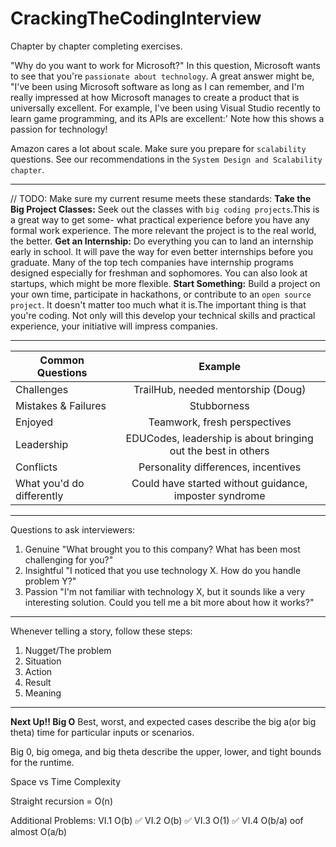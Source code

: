 # CrackingTheCodingInterview
Chapter by chapter completing exercises.


"Why do you want to work for Microsoft?"
In this question, Microsoft wants to see that you're `passionate about technology`. A great answer might be, "I've been using Microsoft software as long as I can remember, and I'm really impressed at how Microsoft manages to create a product that is universally excellent. For example, I've been using Visual Studio recently to learn game programming, and its APls are excellent:' Note how this shows a passion for technology!


Amazon cares a lot about scale. Make sure you prepare for `scalability` questions.
See our recommendations in the `System Design and Scalability chapter`.

***

// TODO: Make sure my current resume meets these standards:
__Take the Big Project Classes:__ Seek out the classes with `big coding projects`.This is a great way to get some- what practical experience before you have any formal work experience. The more relevant the project is to the real world, the better.
__Get an Internship:__ Do everything you can to land an internship early in school. It will pave the way for even better internships before you graduate. Many of the top tech companies have internship programs designed especially for freshman and sophomores. You can also look at startups, which might be more flexible.
__Start Something:__ Build a project on your own time, participate in hackathons, or contribute to an `open source project`. It doesn't matter too much what it is.The important thing is that you're coding. Not only will this develop your technical skills and practical experience, your initiative will impress companies.

***

| Common Questions          | Example                                                       |
| ------------------------- |:-------------------------------------------------------------:|
| Challenges                | TrailHub, needed mentorship (Doug)                            |
| Mistakes & Failures       | Stubborness                                                   |
| Enjoyed                   | Teamwork, fresh perspectives                                  |
| Leadership                | EDUCodes, leadership is about bringing out the best in others |
| Conflicts                 | Personality differences, incentives                           |   
| What you'd do differently | Could have started without guidance, imposter syndrome        |

***

Questions to ask interviewers:
1. Genuine
"What brought you to this company? What has been most challenging for you?"
2. Insightful
"I noticed that you use technology X. How do you handle problem Y?"
3. Passion
"I'm not familiar with technology X, but it sounds like a very interesting solution. Could you tell me a bit more about how it works?"

***

Whenever telling a story, follow these steps:
1. Nugget/The problem
2. Situation
3. Action
4. Result
5. Meaning

***

__Next Up!! Big O__
Best, worst, and expected cases describe the big a(or big theta) time for particular inputs or scenarios.

Big 0, big omega, and big theta describe the upper, lower, and tight bounds for the runtime.

Space vs Time Complexity

Straight recursion = O(n)

Additional Problems:
VI.1  O(b) ✅
VI.2  O(b) ✅
VI.3  O(1) ✅
VI.4  O(b/a) oof almost O(a/b)
